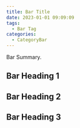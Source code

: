 ```yaml
---
title: Bar Title
date: 2023-01-01 09:09:09
tags:
  - Bar Tag
categories:
  - CategoryBar
---
```


Bar Summary.

<!--more-->

## Bar Heading 1

## Bar Heading 2

## Bar Heading 3
